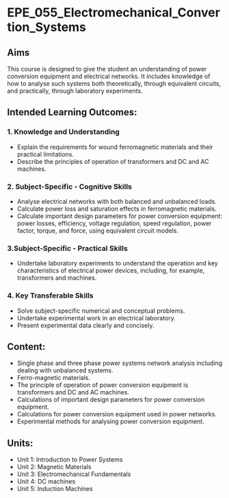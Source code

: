 # EPE_055_Electromechanical_Convertion_Systems

## Aims

This course is designed to give the student an understanding of power conversion equipment and electrical networks. It includes knowledge of how to analyse such systems both theoretically, through equivalent circuits, and practically, through laboratory experiments.

## Intended Learning Outcomes:

### 1. Knowledge and Understanding
- Explain the requirements for wound ferromagnetic materials and their practical limitations.
- Describe the principles of operation of transformers and DC and AC machines.

### 2. Subject-Specific - Cognitive Skills
- Analyse electrical networks with both balanced and unbalanced loads.
- Calculate power loss and saturation effects in ferromagnetic materials.
- Calculate important design parameters for power conversion equipment: power losses, efficiency, voltage regulation, speed regulation, power factor, torque, and force, using equivalent circuit models.

### 3.Subject-Specific - Practical Skills
- Undertake laboratory experiments to understand the operation and key characteristics of electrical power devices, including, for example, transformers and machines.

### 4. Key Transferable Skills
- Solve subject-specific numerical and conceptual problems.
- Undertake experimental work in an electrical laboratory.
- Present experimental data clearly and concisely.


## Content:

- Single phase and three phase power systems network analysis including dealing with unbalanced systems.
- Ferro-magnetic materials.
- The principle of operation of power conversion equipment is transformers and DC and AC machines.
- Calculations of important design parameters for power conversion equipment.
- Calculations for power conversion equipment used in power networks.
- Experimental methods for analysing power conversion equipment.

## Units:
- Unit 1: Introduction to Power Systems
- Unit 2: Magnetic Materials
- Unit 3: Electromechanical Fundamentals
- Unit 4: DC machines
- Unit 5: Induction Machines
